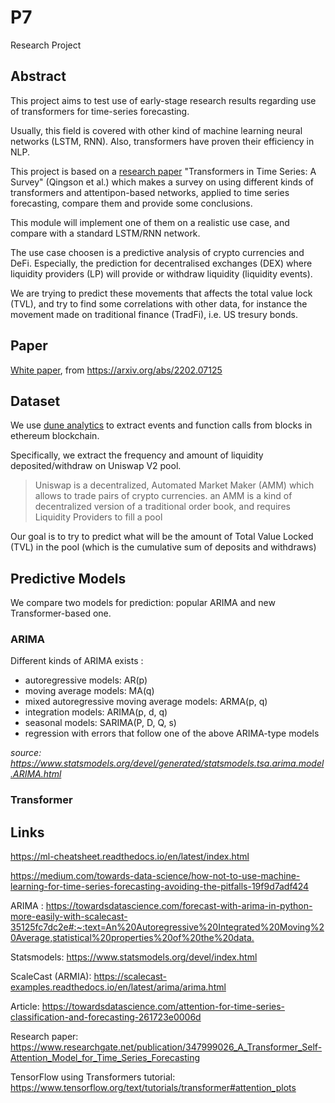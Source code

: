 # P7

Research Project

## Abstract

This project aims to test use of early-stage research results regarding use of transformers for time-series forecasting.

Usually, this field is covered with other kind of machine learning neural networks (LSTM, RNN). Also, transformers have proven their efficiency in NLP.

This project is based on a [research paper](https://arxiv.org/abs/2202.07125) "Transformers in Time Series: A Survey" (Qingson et al.) which makes a survey on using different kinds of transformers and attentipon-based networks, applied to time series forecasting, compare them and provide some conclusions.

This module will implement one of them on a realistic use case, and compare with a standard LSTM/RNN network.

The use case choosen is a predictive analysis of crypto currencies and DeFi. Especially, the prediction for decentralised exchanges (DEX) where liquidity providers (LP) will provide or withdraw liquidity (liquidity events).

We are trying to predict these movements that affects the total value lock (TVL), and try to find some correlations with other data, for instance the movement made on traditional finance (TradFi), i.e. US tresury bonds.

## Paper

[White paper](docs/2202.07125.pdf), from <https://arxiv.org/abs/2202.07125>

## Dataset

We use [dune analytics](https://dune.com/browse/dashboards) to extract events and function calls from blocks in ethereum blockchain.

Specifically, we extract the frequency and amount of liquidity deposited/withdraw on Uniswap V2 pool.

> Uniswap is a decentralized, Automated Market Maker (AMM) which allows to trade pairs of crypto currencies. 
> an AMM is a kind of decentralized version of a traditional order book, and requires Liquidity Providers to fill a pool

Our goal is to try to predict what will be the amount of Total Value Locked (TVL) in the pool 
(which is the cumulative sum of deposits and withdraws)

## Predictive Models

We compare two models for prediction: popular ARIMA and new Transformer-based one.

### ARIMA

Different kinds of ARIMA exists :

* autoregressive models: AR(p)
* moving average models: MA(q)
* mixed autoregressive moving average models: ARMA(p, q)
* integration models: ARIMA(p, d, q)
* seasonal models: SARIMA(P, D, Q, s)
* regression with errors that follow one of the above ARIMA-type models

_source: <https://www.statsmodels.org/devel/generated/statsmodels.tsa.arima.model.ARIMA.html>_

### Transformer

## Links

<https://ml-cheatsheet.readthedocs.io/en/latest/index.html>

<https://medium.com/towards-data-science/how-not-to-use-machine-learning-for-time-series-forecasting-avoiding-the-pitfalls-19f9d7adf424>

ARIMA : <https://towardsdatascience.com/forecast-with-arima-in-python-more-easily-with-scalecast-35125fc7dc2e#:~:text=An%20Autoregressive%20Integrated%20Moving%20Average,statistical%20properties%20of%20the%20data.>

Statsmodels: <https://www.statsmodels.org/devel/index.html>

ScaleCast (ARMIA): <https://scalecast-examples.readthedocs.io/en/latest/arima/arima.html>

Article: <https://towardsdatascience.com/attention-for-time-series-classification-and-forecasting-261723e0006d>

Research paper: <https://www.researchgate.net/publication/347999026_A_Transformer_Self-Attention_Model_for_Time_Series_Forecasting>

TensorFlow using Transformers tutorial: <https://www.tensorflow.org/text/tutorials/transformer#attention_plots>